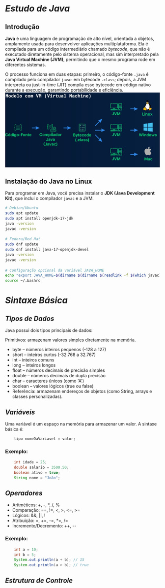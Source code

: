 # *Estudo de Java*

## Introdução
**Java** é uma linguagem de programação de alto nível, orientada a objetos, amplamente usada para desenvolver aplicações
multiplataforma. Ela é compilada para um código intermediário chamado *bytecode*, que não é executado diretamente pelo
sistema operacional, mas sim interpretado pela **Java Virtual Machine (JVM)**, permitindo que o mesmo programa rode em
diferentes sistemas.

O processo funciona em duas etapas: primeiro, o código-fonte `.java` é compilado pelo compilador `javac` em bytecode
`.class`; depois, a JVM interpreta ou just-in-time (JIT) compila esse bytecode em código nativo durante a execução,
garantindo portabilidade e eficiência.
![compilation.png](/images/java%20compilation.png)
## Instalação do Java no Linux

Para programar em Java, você precisa instalar o **JDK (Java Development Kit)**, que inclui o compilador `javac` e a JVM.

```bash
# Debian/Ubuntu
sudo apt update
sudo apt install openjdk-17-jdk
java -version
javac -version

# Fedora/Red Hat
sudo dnf update
sudo dnf install java-17-openjdk-devel
java -version
javac -version

# Configuração opcional da variável JAVA_HOME
echo "export JAVA_HOME=$(dirname $(dirname $(readlink -f $(which javac))))" >> ~/.bashrc
source ~/.bashrc 
```
# *Sintaxe Básica*

## *Tipos de Dados*

Java possui dois tipos principais de dados:

Primitivos: armazenam valores simples diretamente na memória.

- byte – números inteiros pequenos (-128 a 127)
- short – inteiros curtos (-32.768 a 32.767)
- int – inteiros comuns
- long – inteiros longos
- float – números decimais de precisão simples
- double – números decimais de dupla precisão
- char – caracteres únicos (como 'A')
- boolean – valores lógicos (true ou false)
- Referência: armazenam endereços de objetos (como String, arrays e classes personalizadas).

## *Variáveis*

Uma variável é um espaço na memória para armazenar um valor.
A sintaxe básica é:
```java
    tipo nomeDaVariavel = valor;
```
### Exemplo:
```java
    int idade = 25;
    double salario = 3500.50;
    boolean ativo = true;
    String nome = "João";
```
## *Operadores*
- Aritméticos: +, -, *, /, %
- Comparação: ==, !=, <, >, <=, >=
- Lógicos: &&, ||, !
- Atribuição: =, +=, -=, *=, /=
- Incremento/Decremento: ++, --

### Exemplo:
```java
    int a = 10;
    int b = 5;
    System.out.println(a + b); // 15
    System.out.println(a > b); // true
```
## *Estrutura de Controle*
